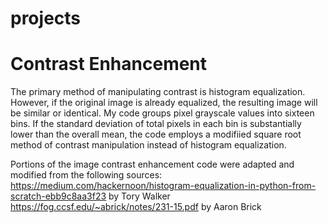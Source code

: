 # projects
# Contrast Enhancement
The primary method of manipulating contrast is histogram equalization. However, if the 
original image is already equalized, the resulting image will be similar or identical.
My code groups pixel grayscale values into sixteen bins. If the standard deviation of 
total pixels in each bin is substantially lower than the overall mean, the code employs
a modifiied square root method of contrast manipulation instead of histogram equalization.

Portions of the image contrast enhancement code were adapted and modified from the following sources:
https://medium.com/hackernoon/histogram-equalization-in-python-from-scratch-ebb9c8aa3f23 by Tory Walker
https://fog.ccsf.edu/~abrick/notes/231-15.pdf by Aaron Brick
